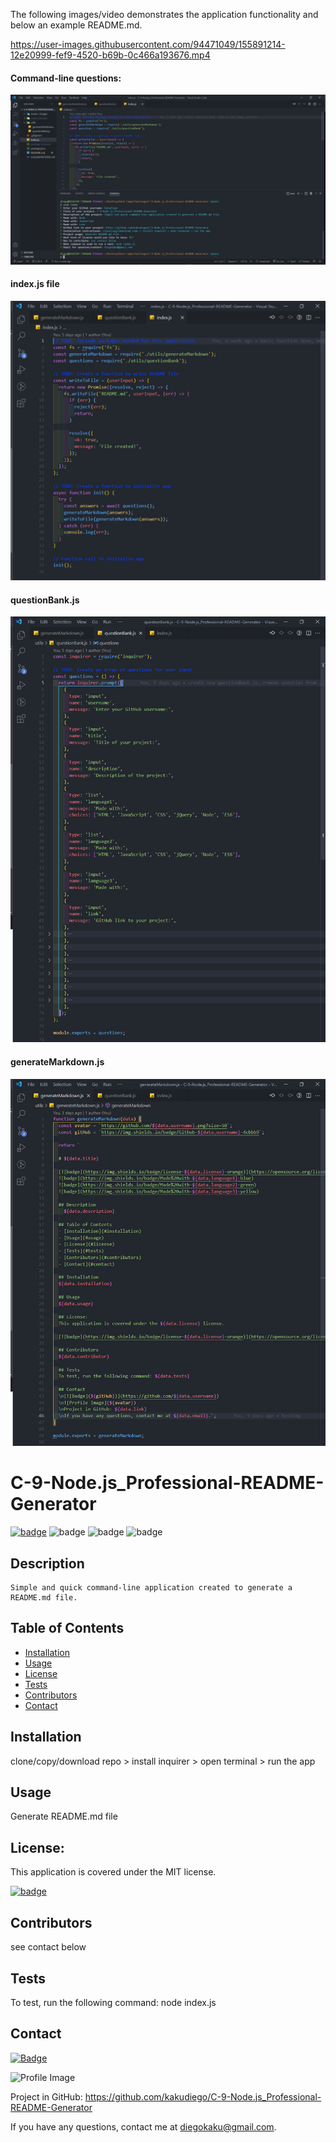 The following images/video demonstrates the application functionality and below an example README.md.

https://user-images.githubusercontent.com/94471049/155891214-12e20999-fef9-4520-b69b-0c466a193676.mp4

#### Command-line questions:

<img src="./assets/images/node-index-1.png">

#### index.js file

<img src="./assets/images/index-js.png">

#### questionBank.js

<img src="./assets/images/questions-js.png">

#### generateMarkdown.js

<img src="./assets/images/MD-js.png">

# C-9-Node.js_Professional-README-Generator

[![badge](https://img.shields.io/badge/license-MIT-orange)](https://opensource.org/licenses/MIT)
![badge](https://img.shields.io/badge/Made%20with-Node-blue)
![badge](https://img.shields.io/badge/Made%20with-JavaScript-green)
![badge](https://img.shields.io/badge/Made%20with-Love-yellow)

## Description

    Simple and quick command-line application created to generate a README.md file.

## Table of Contents

- [Installation](#installation)
- [Usage](#usage)
- [License](#license)
- [Tests](#tests)
- [Contributors](#contributors)
- [Contact](#contact)

## Installation

clone/copy/download repo > install inquirer > open terminal > run the app

## Usage

Generate README.md file

## License:

This application is covered under the MIT license.

[![badge](https://img.shields.io/badge/license-MIT-orange)](https://opensource.org/licenses/MIT)

## Contributors

see contact below

## Tests

To test, run the following command: node index.js

## Contact

[![Badge](https://img.shields.io/badge/Github-kakudiego-4cbbb9)](https://github.com/kakudiego)

![Profile Image](https://github.com/kakudiego.png?size=50)

Project in GitHub: https://github.com/kakudiego/C-9-Node.js_Professional-README-Generator

If you have any questions, contact me at diegokaku@gmail.com.

